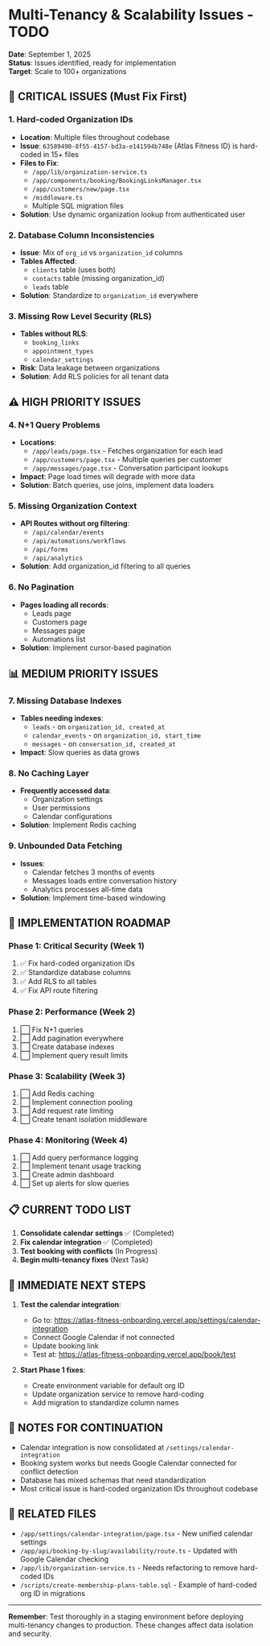 # Multi-Tenancy & Scalability Issues - TODO

**Date**: September 1, 2025  
**Status**: Issues identified, ready for implementation  
**Target**: Scale to 100+ organizations  

## 🚨 CRITICAL ISSUES (Must Fix First)

### 1. Hard-coded Organization IDs
- **Location**: Multiple files throughout codebase
- **Issue**: `63589490-8f55-4157-bd3a-e141594b748e` (Atlas Fitness ID) is hard-coded in 15+ files
- **Files to Fix**:
  - `/app/lib/organization-service.ts`
  - `/app/components/booking/BookingLinksManager.tsx`
  - `/app/customers/new/page.tsx`
  - `/middleware.ts`
  - Multiple SQL migration files
- **Solution**: Use dynamic organization lookup from authenticated user

### 2. Database Column Inconsistencies
- **Issue**: Mix of `org_id` vs `organization_id` columns
- **Tables Affected**: 
  - `clients` table (uses both)
  - `contacts` table (missing organization_id)
  - `leads` table
- **Solution**: Standardize to `organization_id` everywhere

### 3. Missing Row Level Security (RLS)
- **Tables without RLS**:
  - `booking_links`
  - `appointment_types`
  - `calendar_settings`
- **Risk**: Data leakage between organizations
- **Solution**: Add RLS policies for all tenant data

## ⚠️ HIGH PRIORITY ISSUES

### 4. N+1 Query Problems
- **Locations**:
  - `/app/leads/page.tsx` - Fetches organization for each lead
  - `/app/customers/page.tsx` - Multiple queries per customer
  - `/app/messages/page.tsx` - Conversation participant lookups
- **Impact**: Page load times will degrade with more data
- **Solution**: Batch queries, use joins, implement data loaders

### 5. Missing Organization Context
- **API Routes without org filtering**:
  - `/api/calendar/events`
  - `/api/automations/workflows`
  - `/api/forms`
  - `/api/analytics`
- **Solution**: Add organization_id filtering to all queries

### 6. No Pagination
- **Pages loading all records**:
  - Leads page
  - Customers page
  - Messages page
  - Automations list
- **Solution**: Implement cursor-based pagination

## 📊 MEDIUM PRIORITY ISSUES

### 7. Missing Database Indexes
- **Tables needing indexes**:
  - `leads` - on `organization_id, created_at`
  - `calendar_events` - on `organization_id, start_time`
  - `messages` - on `conversation_id, created_at`
- **Impact**: Slow queries as data grows

### 8. No Caching Layer
- **Frequently accessed data**:
  - Organization settings
  - User permissions
  - Calendar configurations
- **Solution**: Implement Redis caching

### 9. Unbounded Data Fetching
- **Issues**:
  - Calendar fetches 3 months of events
  - Messages loads entire conversation history
  - Analytics processes all-time data
- **Solution**: Implement time-based windowing

## 🔧 IMPLEMENTATION ROADMAP

### Phase 1: Critical Security (Week 1)
1. ✅ Fix hard-coded organization IDs
2. ✅ Standardize database columns
3. ✅ Add RLS to all tables
4. ✅ Fix API route filtering

### Phase 2: Performance (Week 2)
1. ⬜ Fix N+1 queries
2. ⬜ Add pagination everywhere
3. ⬜ Create database indexes
4. ⬜ Implement query result limits

### Phase 3: Scalability (Week 3)
1. ⬜ Add Redis caching
2. ⬜ Implement connection pooling
3. ⬜ Add request rate limiting
4. ⬜ Create tenant isolation middleware

### Phase 4: Monitoring (Week 4)
1. ⬜ Add query performance logging
2. ⬜ Implement tenant usage tracking
3. ⬜ Create admin dashboard
4. ⬜ Set up alerts for slow queries

## 📋 CURRENT TODO LIST

1. **Consolidate calendar settings** ✅ (Completed)
2. **Fix calendar integration** ✅ (Completed)
3. **Test booking with conflicts** (In Progress)
4. **Begin multi-tenancy fixes** (Next Task)

## 🎯 IMMEDIATE NEXT STEPS

1. **Test the calendar integration**:
   - Go to: https://atlas-fitness-onboarding.vercel.app/settings/calendar-integration
   - Connect Google Calendar if not connected
   - Update booking link
   - Test at: https://atlas-fitness-onboarding.vercel.app/book/test

2. **Start Phase 1 fixes**:
   - Create environment variable for default org ID
   - Update organization service to remove hard-coding
   - Add migration to standardize column names

## 📝 NOTES FOR CONTINUATION

- Calendar integration is now consolidated at `/settings/calendar-integration`
- Booking system works but needs Google Calendar connected for conflict detection
- Database has mixed schemas that need standardization
- Most critical issue is hard-coded organization IDs throughout codebase

## 🔗 RELATED FILES

- `/app/settings/calendar-integration/page.tsx` - New unified calendar settings
- `/app/api/booking-by-slug/availability/route.ts` - Updated with Google Calendar checking
- `/app/lib/organization-service.ts` - Needs refactoring to remove hard-coded IDs
- `/scripts/create-membership-plans-table.sql` - Example of hard-coded org ID in migrations

---

**Remember**: Test thoroughly in a staging environment before deploying multi-tenancy changes to production. These changes affect data isolation and security.